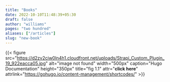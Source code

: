 ```yaml
---
title: "Books"
date: 2022-10-10T11:48:39+05:30
draft: false
author: "williams"
pages: "two hundred"
aliases: ["/articles"]
slug: "new-book"
---
```

{{< figure src="https://d2zv2ciw0ln4h1.cloudfront.net/uploads/Strapi_Custom_Plugin_19_922eacca05.jpg" 
alt="image not found" width="500px" 
caption="Hugo Documentation" height="350px" title="fig 1.1" attr="**click here**" attrlink="https://gohugo.io/content-management/shortcodes/" >}}
